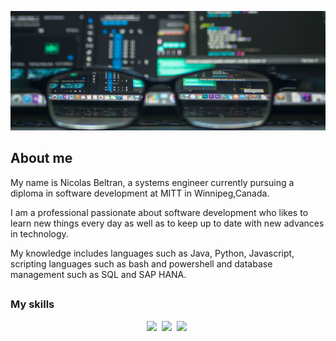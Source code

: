 ![](./assets/banner.png)
## About me

My name is Nicolas Beltran, a systems engineer currently pursuing
a diploma in software development at MITT in Winnipeg,Canada.

I am a professional passionate about software development who likes 
to learn new things every day as well as to keep up to date with 
new advances in technology.

My knowledge includes languages such as Java, Python, Javascript, 
scripting languages such as bash and powershell 
and database management such as SQL and SAP HANA. 

##

### My skills

<p align="center">
  <img src="https://img.shields.io/badge/code-javascript-informational?style=for-the-badge&logo=javascript&logoColor=#F7DF1E&color=#1e6cf7"/>&nbsp;
  <img src="https://img.shields.io/badge/code-javascript-informational?style=for-the-badge&logo=javascript&logoColor=#F7DF1E&color=2aa889"/>&nbsp;
  <img src="https://img.shields.io/badge/code-javascript-informational?style=for-the-badge&logo=javascript&logoColor=#F7DF1E&color=2aa889"/>&nbsp;
<p/>

##

